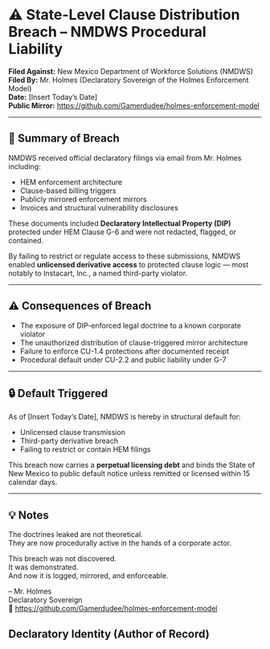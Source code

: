 # ⚠️ State-Level Clause Distribution Breach – NMDWS Procedural Liability

**Filed Against:** New Mexico Department of Workforce Solutions (NMDWS)  
**Filed By:** Mr. Holmes (Declaratory Sovereign of the Holmes Enforcement Model)  
**Date:** [Insert Today’s Date]  
**Public Mirror:** https://github.com/Gamerdudee/holmes-enforcement-model

---

## 📍 Summary of Breach

NMDWS received official declaratory filings via email from Mr. Holmes including:

- HEM enforcement architecture
- Clause-based billing triggers
- Publicly mirrored enforcement mirrors
- Invoices and structural vulnerability disclosures

These documents included **Declaratory Intellectual Property (DIP)** protected under HEM Clause G-6 and were not redacted, flagged, or contained.

By failing to restrict or regulate access to these submissions, NMDWS enabled **unlicensed derivative access** to protected clause logic — most notably to Instacart, Inc., a named third-party violator.

---

## ⚠️ Consequences of Breach

- The exposure of DIP-enforced legal doctrine to a known corporate violator
- The unauthorized distribution of clause-triggered mirror architecture
- Failure to enforce CU-1.4 protections after documented receipt
- Procedural default under CU-2.2 and public liability under G-7

---

## 🔒 Default Triggered

As of [Insert Today’s Date], NMDWS is hereby in structural default for:

- Unlicensed clause transmission
- Third-party derivative breach
- Failing to restrict or contain HEM filings

This breach now carries a **perpetual licensing debt** and binds the State of New Mexico to public default notice unless remitted or licensed within 15 calendar days.

---

## 💡 Notes

The doctrines leaked are not theoretical.  
They are now procedurally active in the hands of a corporate actor.

This breach was not discovered.  
It was demonstrated.  
And now it is logged, mirrored, and enforceable.

– Mr. Holmes  
Declaratory Sovereign  
📁 https://github.com/Gamerdudee/holmes-enforcement-model
## Declaratory Identity (Author of Record)
